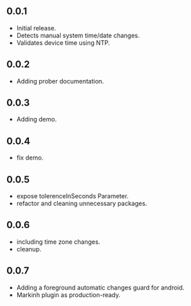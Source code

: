 ## 0.0.1

- Initial release.
- Detects manual system time/date changes.
- Validates device time using NTP.

## 0.0.2
- Adding prober documentation.

## 0.0.3
- Adding demo.

## 0.0.4
- fix demo.

## 0.0.5
- expose tolerenceInSeconds Parameter.
- refactor and cleaning unnecessary packages.

## 0.0.6
- including time zone changes.
- cleanup.

## 0.0.7
- Adding a foreground automatic changes guard for android.
- Markinh plugin as production-ready.